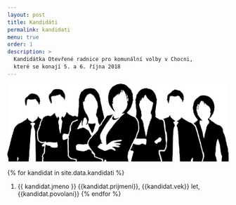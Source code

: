 ```yaml
---
layout: post
title: Kandidáti
permalink: kandidati
menu: true
order: 1
description: >
  Kandidátka Otevřené radnice pro komunální volby v Chocni,
  které se konají 5. a 6. října 2018
---
```

![](/assets/img/people.png)

{% for kandidat in site.data.kandidati %}
1. {{ kandidat.jmeno }} {{kandidat.prijmeni}}, {{kandidat.vek}} let, {{kandidat.povolani}}
{% endfor %}
